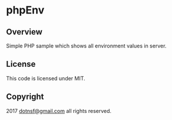 # phpEnv

## Overview

Simple PHP sample which shows all environment values in server.

## License

This code is licensed under MIT.

## Copyright

2017 dotnsf@gmail.com all rights reserved.

